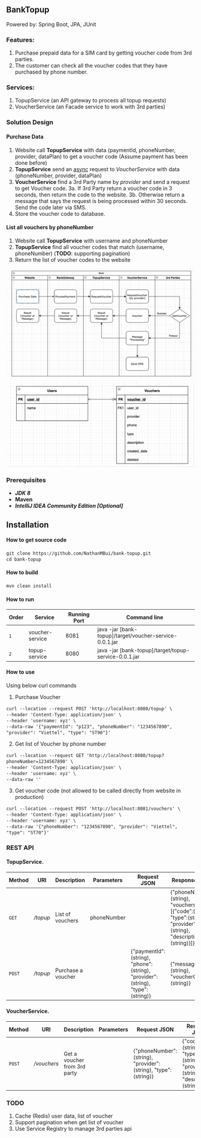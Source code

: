 ## BankTopup
  Powered by: Spring Boot, JPA, JUnit
  
### Features:
  1. Purchase prepaid data for a SIM card by getting voucher code from 3rd parties.<br/> 
  2. The customer can check all the voucher codes that they have purchased by phone number.
  
  
### Services:
  1. TopupService (an API gateway to process all topup requests)
  2. VoucherService (an Facade service to work with 3rd parties)

### Solution Design
  #### Purchase Data
  1. Website call **TopupService** with data (paymentId, phoneNumber, provider, dataPlan) to get a voucher code (Assume payment has been done before)
  2. **TopupService** send an <ins>async</ins> request to *VoucherService* with data (phoneNumber, provider, dataPlan)
  3. **VoucherService** find a 3rd Party name by *provider* and send a request to get Voucher code.
    3a. If 3rd Party return a voucher code in 3 seconds, then return the code to the website.
    3b. Otherwise return a message that says the request is being processed within 30 seconds. Send the code later via SMS.
  4. Store the voucher code to database.

  #### List all vouchers by phoneNumber
  1. Website call **TopupService** with username and phoneNumber
  2. **TopupService** find all voucher codes that match (username, phoneNumber) (**TODO**: supporting pagination)
  3. Return the list of voucher codes to the website
  
![DesignDiagram](DesignDiagram.png)
![EntityDiagram](EntityDiagram.png)

### Prerequisites
* **_JDK 8_**
* **Maven**
* **_IntelliJ IDEA Community Edition [Optional]_**

## Installation
#### How to get source code
```
git clone https://github.com/NathanMBui/bank-topup.git
cd bank-topup
```
#### How to build
```
mvn clean install
```
#### How to run
Order | Service | Running Port | Command line
--- | --- | --- | --- 
`1` | voucher-service | 8081 | java -jar [bank-topup]/target/voucher-service-0.0.1.jar |
`2` | topup-service | 8080 | java -jar [bank-topup]/target/topup-service-0.0.1.jar |

#### How to use
Using below curl commands
1. Purchase Voucher
```
curl --location --request POST 'http://localhost:8080/topup' \
--header 'Content-Type: application/json' \
--header 'username: xyz' \
--data-raw '{"paymentId": "p123", "phoneNumber": "1234567890", "provider": "Viettel", "type": "ST90"}'
```
2. Get list of Voucher by phone number
```
curl --location --request GET 'http://localhost:8080/topup?phoneNumber=1234567890' \
--header 'Content-Type: application/json' \
--header 'username: xyz' \
--data-raw ''
```
3. Get voucher code (not allowed to be called directly from website in production)
```
curl --location --request POST 'http://localhost:8081/vouchers' \
--header 'Content-Type: application/json' \
--header 'username: xyz' \
--data-raw '{"phoneNumber": "1234567890", "provider": "Viettel", "type": "ST70"}'
```

### REST API
#### TopupService.

Method | URI | Description | Parameters | Request JSON | Response JSON
------ | --- | ----------- | ---------- | ------------ | -------------
`GET` | */topup* | List of vouchers | phoneNumber | | {"phoneNumber":(string), "vouchers": [{"code":(string), "type":(string), "provider":(string), "description":(string)}]}
`POST` | */topup* | Purchase a voucher | | {"paymentId":(string), "phone": (string), "provider": (string), "type": (string)} | {"message":(string), "voucherCode": (string)} |

#### VoucherService.

Method | URI | Description | Parameters | Request JSON | Response JSON
------ | --- | ----------- | ---------- | ------------ | -------------
`POST` | */vouchers* | Get a voucher from 3rd party| | {"phoneNumber": (string), "provider": (string), "type": (string)} | {"code":(string), "type":(string), "provider":(string), "description":(string)} |

### TODO
1. Cache (Redis) user data, list of voucher
2. Support pagination when get list of voucher
3. Use Service Registry to manage 3rd parties api
